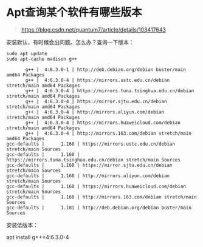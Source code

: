 # Apt查询某个软件有哪些版本

> https://blog.csdn.net/quantum7/article/details/103417643

安装默认，有时候会出问题。怎么办？查询一下版本：

    sudo apt update
    sudo apt-cache madison g++
     
           g++ |  4:8.3.0-1 | http://deb.debian.org/debian buster/main amd64 Packages
           g++ |  4:6.3.0-4 | https://mirrors.ustc.edu.cn/debian stretch/main amd64 Packages
           g++ |  4:6.3.0-4 | https://mirrors.tuna.tsinghua.edu.cn/debian stretch/main amd64 Packages
           g++ |  4:6.3.0-4 | https://mirror.sjtu.edu.cn/debian stretch/main amd64 Packages
           g++ |  4:6.3.0-4 | http://mirrors.aliyun.com/debian stretch/main amd64 Packages
           g++ |  4:6.3.0-4 | https://mirrors.huaweicloud.com/debian stretch/main amd64 Packages
           g++ |  4:6.3.0-4 | http://mirrors.163.com/debian stretch/main amd64 Packages
    gcc-defaults |      1.168 | https://mirrors.ustc.edu.cn/debian stretch/main Sources
    gcc-defaults |      1.168 | https://mirrors.tuna.tsinghua.edu.cn/debian stretch/main Sources
    gcc-defaults |      1.168 | https://mirror.sjtu.edu.cn/debian stretch/main Sources
    gcc-defaults |      1.168 | http://mirrors.aliyun.com/debian stretch/main Sources
    gcc-defaults |      1.168 | https://mirrors.huaweicloud.com/debian stretch/main Sources
    gcc-defaults |      1.168 | http://mirrors.163.com/debian stretch/main Sources
    gcc-defaults |      1.181 | http://deb.debian.org/debian buster/main Sources

安装低版本：

apt install g++=4:6.3.0-4
